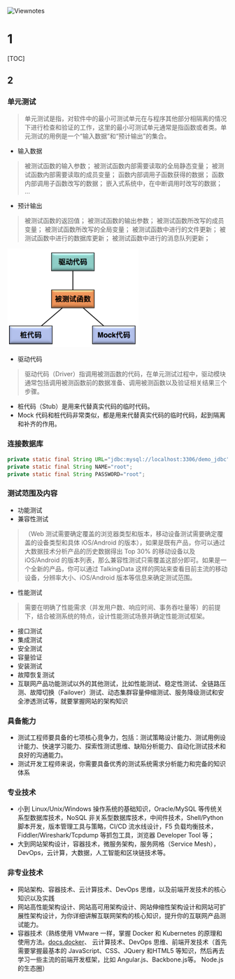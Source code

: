 ![Viewnotes](https://gaoyubest.github.io/GyHelloTesting/)

# 1

[TOC]

## 2

### 单元测试

> 单元测试是指，对软件中的最小可测试单元在与程序其他部分相隔离的情况下进行检查和验证的工作，这里的最小可测试单元通常是指函数或者类。单元测试的用例是一个“输入数据”和“预计输出”的集合。

- 输入数据

> 被测试函数的输入参数；
被测试函数内部需要读取的全局静态变量；
被测试函数内部需要读取的成员变量；
函数内部调用子函数获得的数据；
函数内部调用子函数改写的数据；
嵌入式系统中，在中断调用时改写的数据；
…

- 预计输出

> 被测试函数的返回值；
被测试函数的输出参数；
被测试函数所改写的成员变量；
被测试函数所改写的全局变量；
被测试函数中进行的文件更新；
被测试函数中进行的数据库更新；
被测试函数中进行的消息队列更新；

![图片](./images/01-单元测试.png)

- 驱动代码

> 驱动代码（Driver）指调用被测函数的代码，在单元测试过程中，驱动模块通常包括调用被测函数前的数据准备、调用被测函数以及验证相关结果三个步骤。

- 桩代码（Stub）是用来代替真实代码的临时代码。
- Mock 代码和桩代码非常类似，都是用来代替真实代码的临时代码，起到隔离和补齐的作用。

### 连接数据库

 ```java
private static final String URL="jdbc:mysql://localhost:3306/demo_jdbc";
private static final String NAME="root";
private static final String PASSWORD="root";
 ```

### 测试范围及内容

- 功能测试
- 兼容性测试

> （Web 测试需要确定覆盖的浏览器类型和版本，移动设备测试需要确定覆盖的设备类型和具体 iOS/Android 的版本），如果是既有产品，你可以通过大数据技术分析产品的历史数据得出 Top 30% 的移动设备以及 iOS/Android 的版本列表，那么兼容性测试只需覆盖这部分即可。如果是一个全新的产品，你可以通过 TalkingData 这样的网站来查看目前主流的移动设备，分辨率大小、iOS/Android 版本等信息来确定测试范围。

- 性能测试

> 需要在明确了性能需求（并发用户数、响应时间、事务吞吐量等）的前提下，结合被测系统的特点，设计性能测试场景并确定性能测试框架。

- 接口测试
- 集成测试
- 安全测试
- 容量验证
- 安装测试
- 故障恢复测试
- 互联网产品功能测试以外的其他测试，比如性能测试、稳定性测试、全链路压测、故障切换（Failover）测试、动态集群容量伸缩测试、服务降级测试和安全渗透测试等，就要掌握网站的架构知识

### 具备能力

- 测试工程师要具备的七项核心竞争力，包括：测试策略设计能力、测试用例设计能力、快速学习能力、探索性测试思维、缺陷分析能力、自动化测试技术和良好的沟通能力。
- 测试开发工程师来说，你需要具备优秀的测试系统需求分析能力和完备的知识体系

### 专业技术

- 小到 Linux/Unix/Windows 操作系统的基础知识，Oracle/MySQL 等传统关系型数据库技术，NoSQL 非关系型数据库技术，中间件技术，Shell/Python 脚本开发，版本管理工具与策略，CI/CD 流水线设计，F5 负载均衡技术，Fiddler/Wireshark/Tcpdump 等抓包工具，浏览器 Developer Tool 等；
- 大到网站架构设计，容器技术，微服务架构，服务网格（Service Mesh），DevOps，云计算，大数据，人工智能和区块链技术等。

### 非专业技术

- 网站架构、容器技术、云计算技术、DevOps 思维，以及前端开发技术的核心知识以及实践
- 网站高性能架构设计、网站高可用架构设计、网站伸缩性架构设计和网站可扩展性架构设计，为你详细讲解互联网架构的核心知识，提升你的互联网产品测试能力。
- 容器技术（熟练使用 VMware 一样，掌握 Docker 和 Kubernetes 的原理和使用方法。[docs.docker](https://docs.docker.com/get-started/)、   云计算技术、DevOps 思维、前端开发技术（首先需要掌握最基本的 JavaScript、CSS、JQuery 和HTML5 等知识，然后再去学习一些主流的前端开发框架，比如 Angular.js、Backbone.js等。 Node.js 的生态圈）
